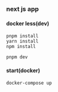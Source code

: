 ### next js app

#### docker less(dev)

```
pnpm install
yarn install
npm install

pnpm dev
```

#### start(docker)

```
docker-compose up
```
